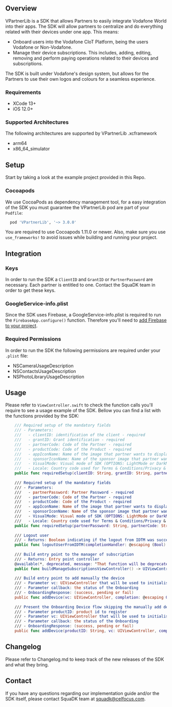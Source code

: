 ## Overview
VPartnerLib is a SDK that allows Partners to easily integrate Vodafone World into their apps.
The SDK will allow partners to centralize and do everything related with their devices under one app. This means:

- Onboard users into the Vodafone CIoT Platform, being the users Vodafone or Non-Vodafone.
- Manage their device subscriptions. This includes, adding, editing, removing and perform paying operations related to their devices and subscriptions. 

The SDK is built under Vodafone's design system, but allows for the Partners to use their own logos and colours for a seamless experience. 

### Requirements
- XCode 13+
- iOS 12.0+

### Supported Architectures
The following architectures are supported by VPartnerLib .xcframework
- arm64
- x86_64_simulator

## Setup
Start by taking a look at the example project provided in this Repo.

### Cocoapods
We use CocoaPods as dependency management tool, for a easy integration of the SDK you must guarantee the VPartnerLib pod are part of your `Podfile`:

```ruby
  pod 'VPartnerLib', '~> 3.0.0'
```

You are required to use Cocoapods 1.11.0 or newer.
Also, make sure you use `use_frameworks!` to avoid issues while building and running your project.

## Integration

### Keys
In order to run the SDK a `ClientID` and `GrantID` or `PartnerPassword` are necessary.
Each partner is entitled to one. Contact the SquaDK team in order to get these keys.

### GoogleService-info.plist
Since the SDK uses Firebase, a GoogleService-info.plist is required to run the `FirebaseApp.configure()` function. 
Therefore you'll need to [add Firebase to your project](#https://firebase.google.com/docs/ios/setup?hl=pt).

### Required Permissions
In order to run the SDK the following permissions are required under your `.plist` file:
- NSCameraUsageDescription
- NSContactsUsageDescription
- NSPhotoLibraryUsageDescription

## Usage

Please refer to `ViewController.swift` to check the function calls you'll require to see a usage example of the SDK. Bellow you can find a list with the functions provided by the SDK:

```swift
    /// Required setup of the mandatory fields
    /// - Parameters:
    ///   - clientID: identification of the client - required
    ///   - grantID: Grant identification - required
    ///   - partnerCode: Code of the Partner - required
    ///   - productCode: Code of the Product - required
    ///   - appIconName: Name of the image that partner wants to display on splashscreen - optional (default - nil)
    ///   - sponsorIconName: Name of the sponsor image that partner wants to display on splashscreen - optional (default - Connected by Vodafone white logo)
    ///   - VisualMode: Visual mode of SDK (OPTIONS: LightMode or DarkMode) (default/nil - follow device user settings)
    ///   - Locale: Country code used for Terms & Conditions/Privacy & Policy URLs, before the IDTM Login (OPTIONS: gb, de, es, it, ze) (default - SIM card locale)
    public func requiredSetup(clientID: String, grantID: String, partnerCode: String, productCode: String, appIconName: String? = nil, sponsorIconName: String? = nil, locale: String? = nil, visualMode: VisualMode? = nil)
    
    /// Required setup of the mandatory fields
    /// - Parameters:
    ///   - partnerPassword: Partner Password - required
    ///   - partnerCode: Code of the Partner - required
    ///   - productCode: Code of the Product - required
    ///   - appIconName: Name of the image that partner wants to display on splashscreen - optional (default - nil)
    ///   - sponsorIconName: Name of the sponsor image that partner wants to display on splashscreen - optional (default - Connected by Vodafone white logo)
    ///   - VisualMode: Visual mode of SDK (OPTIONS: LightMode or DarkMode) (default/nil - follow device user settings)
    ///   - Locale: Country code used for Terms & Conditions/Privacy & Policy URLs, before the IDTM Login (OPTIONS: uk, de, es, it, ze) (default - SIM card locale)
    public func requiredSetup(partnerPassword: String, partnerCode: String, productCode: String, appIconName: String? = nil, sponsorIconName: String? = nil, locale: String? = nil, visualMode: VisualMode? = nil)
    
    /// Logout user
    /// - Returns: Boolean indicating if the logout from IDTM was successful or not
    public func logoutUserFromIDTM(completionHandler: @escaping (Bool) -> Void)
    
    /// Build entry point to the manager of subscription
    /// - Returns: Entry point controller
    @available(*, deprecated, message: "That function will be deprecated in new SDK versions, substituted for manageSubscriptions function with UIViewController parameter.")
    public func buildManageSubscriptionsViewController() -> UIViewController
    
    /// Build entry point to add manually the device
    /// - Parameter vc: UIViewController that will be used to initialise the SDK
    /// - Parameter callback: the status of the Onboarding
    /// - OnboardingResponse: (success, pending or fail)
    public func addDevice(vc: UIViewController, completion: @escaping OnboardingCompletionHandler)
    
    /// Present the Onboarding Device flow skipping the manually add device screen, already sent in the parameter
    /// - Parameter productID: product id to register
    /// - Parameter vc: UIViewController that will be used to initialise the SDK
    /// - Parameter callback: the status of the Onboarding
    /// - OnboardingResponse: (success, pending or fail)
    public func addDevice(productID: String, vc: UIViewController, completion: @escaping OnboardingCompletionHandler)
```

## Changelog
Please refer to Changelog.md to keep track of the new releases of the SDK and what they bring.

## Contact
If you have any questions regarding our implementation guide and/or the SDK itself, please contact SquaDK team at squadk@celfocus.com. 

